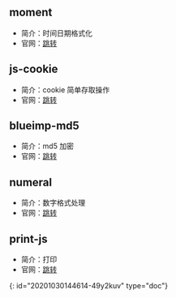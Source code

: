 ## moment

* 简介：时间日期格式化
* 官网：[跳转](http://momentjs.cn/)

## js-cookie

* 简介：cookie 简单存取操作
* 官网：[跳转](https://www.npmjs.com/package/js-cookie)

## blueimp-md5

* 简介：md5 加密
* 官网：[跳转](https://www.npmjs.com/package/blueimp-md5)

## numeral

* 简介：数字格式处理
* 官网：[跳转](http://numeraljs.com/)

## print-js

* 简介：打印
* 官网：[跳转](https://www.npmjs.com/package/print-js)


{: id="20201030144614-49y2kuv" type="doc"}
